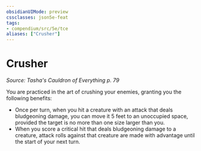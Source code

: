 ```yaml
---
obsidianUIMode: preview
cssclasses: json5e-feat
tags:
- compendium/src/5e/tce
aliases: ["Crusher"]
---
```

# Crusher
*Source: Tasha's Cauldron of Everything p. 79*  

You are practiced in the art of crushing your enemies, granting you the following benefits:

- Once per turn, when you hit a creature with an attack that deals bludgeoning damage, you can move it 5 feet to an unoccupied space, provided the target is no more than one size larger than you.  
- When you score a critical hit that deals bludgeoning damage to a creature, attack rolls against that creature are made with advantage until the start of your next turn.
